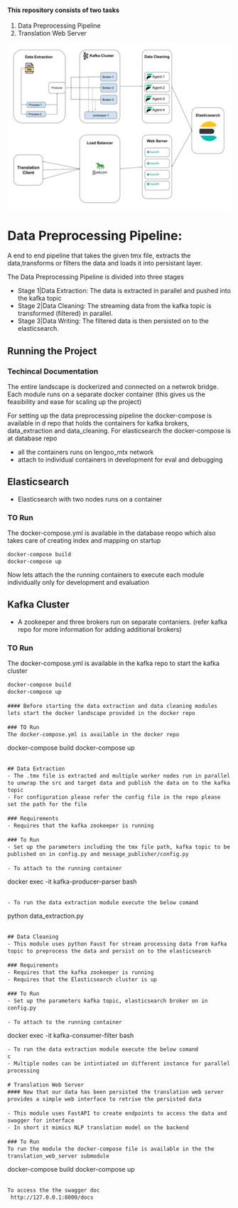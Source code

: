 #### This repository consists of two tasks
1) Data Preprocessing Pipeline
2) Translation Web Server 

![Alt text](resources/MTXArchitecture.jpg?raw=true "Lengoo Machine Translation Architecture")

# Data Preprocessing Pipeline: 
A end to end pipeline that takes the given tmx file, extracts the data,transforms or filters the data and loads it into persistant layer.

The Data Preprocessing Pipeline is divided into three stages
- Stage 1|Data Extraction: The data is extracted in parallel and pushed into the kafka topic
- Stage 2|Data Cleaning: The streaming data from the kafka topic is transformed (filtered) in parallel.
- Stage 3|Data Writing: The filtered data is then persisted on to the elasticsearch.

## Running the Project
### Techincal Documentation
The entire landscape is dockerized and connected on a netwrok bridge. Each module runs on a separate docker container (this gives us the feasibility and ease for scaling up the project)


For setting up the data preprocessing pipeline the
docker-compose is available in d repo that holds the containers for kafka brokers, data_extraction and data_cleaning. For elasticsearch the docker-compose is at database repo
- all the containers runs on lengoo_mtx network
- attach to individual containers in development for eval and debugging

## Elasticsearch
- Elasticsearch with two nodes runs on a container
### TO Run
 The docker-compose.yml is available in the database reopo which also takes care of creating index and mapping on startup 
 ```
docker-compose build
docker-compose up 
```

Now lets attach the the running containers to execute each module individually only for development and evaluation

## Kafka Cluster
-  A zookeeper and three brokers run on separate contaniers.
(refer kafka repo for more information for adding additional brokers)

### TO Run
 The docker-compose.yml is available in the kafka repo to start the kafka cluster

 ```
docker-compose build
docker-compose up 

#### Before starting the data extraction and data cleaning modules lets start the docker landscape provided in the docker repo

### TO Run
 The docker-compose.yml is available in the docker repo

 ```
docker-compose build
docker-compose up 
```

## Data Extraction
- The .tmx file is extracted and multiple worker nodes run in parallel to unwrap the src and target data and publish the data on to the kafka topic
- For configuration please refer the config file in the repo please set the path for the file

### Requirements
- Requires that the kafka zookeeper is running

### To Run
- Set up the parameters including the tmx file path, kafka topic to be published on in config.py and message_publisher/config.py

- To attach to the running container

```
docker exec -it kafka-producer-parser bash
```

- To run the data extraction module execute the below comand
```
python data_extraction.py
```

## Data Cleaning
- This module uses python Faust for stream processing data from kafka topic to preprocess the data and persist on to the elasticsearch

### Requirements
- Requires that the kafka zookeeper is running
- Requires that the Elasticsearch cluster is up

### To Run
- Set up the parameters kafka topic, elasticsearch broker on in config.py

- To attach to the running container
```
docker exec -it kafka-consumer-filter bash
```
- To run the data extraction module execute the below comand
c
- Multiple nodes can be intintiated on different instance for parallel processing

# Translation Web Server
#### Now that our data has been persisted the translation web server provides a simple web interface to retrive the persisted data

- This module uses FastAPI to create endpoints to access the data and swagger for interface
- In short it mimics NLP translation model on the backend

### To Run
To run the module the docker-compose file is available in the the translation_web_server submodule

```
docker-compose build
docker-compose up
```

To access the the swagger doc
 http://127.0.0.1:8000/docs


